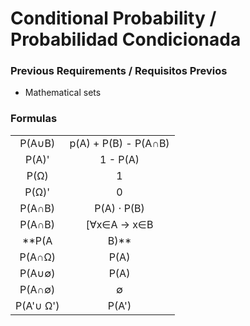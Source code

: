 # Conditional Probability / Probabilidad Condicionada

### Previous Requirements / Requisitos Previos
- Mathematical sets

### Formulas

|       |       |
|:-----:|:-----:|
|P(A∪B) | p(A) + P(B) - P(A∩B)|
|P(A)'  | 1 - P(A)|
|P(Ω)   | 1 |
|P(Ω)'  | 0 |
|P(A∩B) | P(A) ⋅ P(B)|
|P(A∩B) | [∀x∈A → x∈B |
|**P(A|B)** | P(A∩B) / P(B) |
|P(A∩Ω) | P(A) |
|P(A∪∅) | P(A) |
|P(A∩∅) | ∅ |
|P(A'∪ Ω') | P(A')|